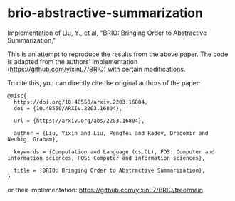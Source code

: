 # brio-abstractive-summarization
Implementation of Liu, Y., et al, "BRIO: Bringing Order to Abstractive Summarization,"

This is an attempt to reproduce the results from the above paper.
The code is adapted from the authors' implementation (https://github.com/yixinL7/BRIO) with certain modifications.

To cite this, you can directly cite the original authors of the paper:

```
@misc{
  https://doi.org/10.48550/arxiv.2203.16804,
  doi = {10.48550/ARXIV.2203.16804},
  
  url = {https://arxiv.org/abs/2203.16804},
  
  author = {Liu, Yixin and Liu, Pengfei and Radev, Dragomir and Neubig, Graham},
  
  keywords = {Computation and Language (cs.CL), FOS: Computer and information sciences, FOS: Computer and information sciences},
  
  title = {BRIO: Bringing Order to Abstractive Summarization},
}
```

or their implementation: https://github.com/yixinL7/BRIO/tree/main
